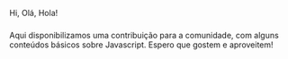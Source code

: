 Hi, Olá, Hola!
###

Aqui disponibilizamos uma contribuição para a comunidade, com alguns conteúdos básicos sobre Javascript. Espero que gostem e aproveitem!